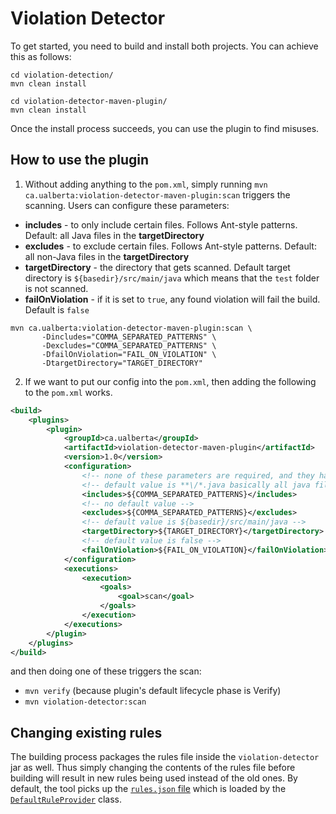 # Violation Detector

To get started, you need to build and install both projects. You can achieve this as follows:

```shell
cd violation-detection/
mvn clean install

cd violation-detector-maven-plugin/
mvn clean install
```

Once the install process succeeds, you can use the plugin to find misuses.

## How to use the plugin

1) Without adding anything to the `pom.xml`, simply running `mvn ca.ualberta:violation-detector-maven-plugin:scan` triggers the scanning. Users can configure these parameters:
- **includes** - to only include certain files. Follows Ant-style patterns. Default: all Java files in the **targetDirectory**
- **excludes** - to exclude certain files. Follows Ant-style patterns. Default: all non-Java files in the **targetDirectory**
- **targetDirectory** - the directory that gets scanned. Default target directory is `${basedir}/src/main/java` which means that the `test` folder is not scanned. 
- **failOnViolation** - if it is set to `true`, any found violation will fail the build. Default is `false`

```shell
mvn ca.ualberta:violation-detector-maven-plugin:scan \
       -Dincludes="COMMA_SEPARATED_PATTERNS" \
       -Dexcludes="COMMA_SEPARATED_PATTERNS" \
       -DfailOnViolation="FAIL_ON_VIOLATION" \
       -DtargetDirectory="TARGET_DIRECTORY"
```

2) If we want to put our config into the `pom.xml`, then adding the following to the `pom.xml` works.

```xml
<build>
    <plugins>
        <plugin>
            <groupId>ca.ualberta</groupId>
            <artifactId>violation-detector-maven-plugin</artifactId>
            <version>1.0</version>
            <configuration>
                <!-- none of these parameters are required, and they have default values -->
                <!-- default value is **\/*.java basically all java files -->
                <includes>${COMMA_SEPARATED_PATTERNS}</includes>
                <!-- no default value -->
                <excludes>${COMMA_SEPARATED_PATTERNS}</excludes>
                <!-- default value is ${basedir}/src/main/java -->
                <targetDirectory>${TARGET_DIRECTORY}</targetDirectory>
                <!-- default value is false -->
                <failOnViolation>${FAIL_ON_VIOLATION}</failOnViolation>
            </configuration>
            <executions>
                <execution>
                    <goals>
                        <goal>scan</goal>
                    </goals>
                </execution>
            </executions>
        </plugin>
    </plugins>
</build>
```
and then doing one of these triggers the scan:
- `mvn verify` (because plugin's default lifecycle phase is Verify)
- `mvn violation-detector:scan`

## Changing existing rules

The building process packages the rules file inside the `violation-detector` jar as well. Thus simply changing the contents of the rules file before building will result in new rules being used instead of the old ones. By default, the tool picks up the [`rules.json` file](./violation-detector-maven-plugin/src/main/resources/rules.json) which is loaded by the [`DefaultRuleProvider`](./violation-detector-maven-plugin/src/main/java/ca/ualberta/DefaultRuleProvider.java) class.